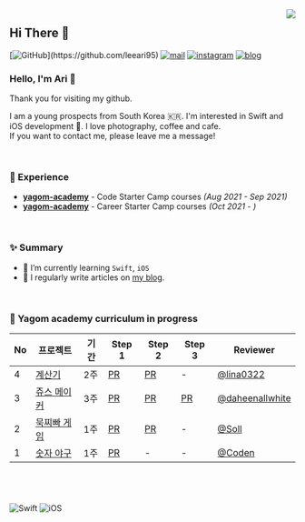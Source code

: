 <img src="https://komarev.com/ghpvc/?username=leeari95&amp;&amp;style=flat-square" align="right">

## Hi There 👋
  [![GitHub](https://img.shields.io/badge/GitHub-%23000000.svg?&amp;style=for-the-badge&amp;logo=GitHub&amp;logoColor=white&amp;)](https://github.com/leeari95) [![mail](https://img.shields.io/badge/mail-%23000000.svg?&amp;style=for-the-badge&amp;logo=iCloud&amp;logoColor=white&amp;color=44BBF8)](mailto:lee_ari95@icloud.com) [![instagram](https://img.shields.io/badge/instagram-%23000000.svg?&amp;style=for-the-badge&amp;logo=instagram&amp;logoColor=white&amp;color=dd2a7b)](https://www.instagram.com/lee_ari95) [![blog](https://img.shields.io/badge/blog-%23000000.svg?&amp;style=for-the-badge&amp;logo=Apple&amp;logoColor=white&amp;color=252A2E)](https://leeari95.tistory.com)
### Hello, I'm Ari 🐥
Thank you for visiting my github.

I am a young prospects from South Korea 🇰🇷. I'm interested in Swift and iOS development . I love photography, coffee and cafe.  
If you want to contact me, please leave me a message!

<br>

### 💫 Experience
- [**yagom-academy**](https://www.yagom-academy.kr/camp/code-starter) - Code Starter Camp courses *(Aug 2021 - Sep 2021)*
- [**yagom-academy**](https://www.yagom-academy.kr/camp/career-starter) - Career Starter Camp courses *(Oct 2021 - )*
<br>

### ✨ Summary

- 🌱 I’m currently learning `Swift`, `iOS`
- 📝 I regularly write articles on [my blog](https://leeari95.tistory.com).

<br>

### 🐻 Yagom academy curriculum in progress

|No|프로젝트|기간|Step 1|Step 2|Step 3|Reviewer|
|--|------|---|------|------|------|--------|
|4|[계산기](https://github.com/leeari95/ios-calculator-app/tree/4-leeari95)|2주|[PR](https://github.com/yagom-academy/ios-calculator-app/pull/56)|[PR](https://github.com/yagom-academy/ios-calculator-app/pull/87)|-|[@lina0322](https://github.com/lina0322)|
|3|[쥬스 메이커](https://github.com/leeari95/ios-juice-maker/tree/4-leeari95)|3주|[PR](https://github.com/yagom-academy/ios-juice-maker/pull/105)|[PR](https://github.com/yagom-academy/ios-juice-maker/pull/119)|[PR](https://github.com/yagom-academy/ios-juice-maker/pull/135)|[@daheenallwhite](https://github.com/daheenallwhite)|
|2|[묵찌빠 게임](https://github.com/leeari95/ios-rock-paper-scissors/tree/4-leeari95)|1주|[PR](https://github.com/yagom-academy/ios-rock-paper-scissors/pull/82)|[PR](https://github.com/yagom-academy/ios-rock-paper-scissors/pull/97)|-|[@Soll](https://github.com/soll4u)|
|1|[숫자 야구](https://github.com/leeari95/ios-number-baseball/tree/4-leeari95)|1주|[PR](https://github.com/yagom-academy/ios-number-baseball/pull/49)|-|-|[@Coden](https://github.com/ictechgy)|

<br>  

#
  
![Swift](https://img.shields.io/badge/Swift-FA7343?style=flat-square&logo=Swift&logoColor=white) ![iOS](https://img.shields.io/badge/iOS-222222?style=flat-square&logo=Apple&logoColor=white)
